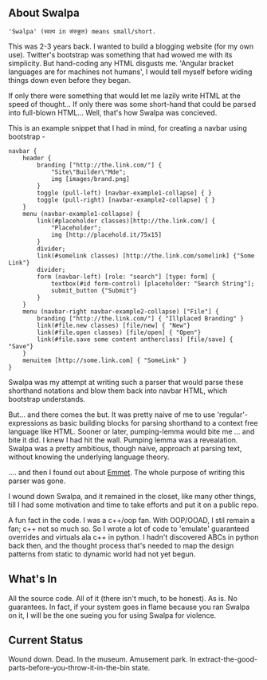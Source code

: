 
## About Swalpa

    'Swalpa' (स्वल्प in संस्क्रुत) means small/short.

This was 2-3 years back. I wanted to build a blogging website (for my own use). Twitter's bootstrap was something that had wowed me with its simplicity. But hand-coding any HTML disgusts me. 'Angular bracket languages are for machines not humans', I would tell myself before widing things down even before they began. 

If only there were something that would let me lazily write HTML at the speed of thought... If only there was some short-hand that could be parsed into full-blown HTML... Well, that's how Swalpa was concieved. 

This is an example snippet that I had in mind, for creating a navbar using bootstrap - 

```
navbar {
    header {
        branding ["http://the.link.com/"] { 
            "Site\"Builder\"Mde"; 
            img [images/brand.png] 
        }
        toggle (pull-left) [navbar-example1-collapse] { }
        toggle (pull-right) [navbar-example2-collapse] { }
    }
    menu (navbar-example1-collapse) {
        link(#placeholder classes)[http://the.link.com/] { 
            "Placeholder"; 
            img [http://placehold.it/75x15] 
        }
        divider;
        link(#somelink classes) [http://the.link.com/somelink] {"Some Link"}
        divider;
        form (navbar-left) [role: "search"] [type: form] {
            textbox(#id form-control) [placeholder: "Search String"];
            submit_button {"Submit"}
        }
    }
    menu (navbar-right navbar-example2-collapse) ["File"] {
        branding ["http://the.link.com/"] { "Illplaced Branding" }
        link(#file.new classes) [file/new] { "New"}
        link(#file.open classes) [file/open] { "Open"}      
        link(#file.save some content antherclass) [file/save] { "Save"}
    }
    menuitem [http://some.link.com] { "SomeLink" } 
}
```

Swalpa was my attempt at writing such a parser that would parse these shorthand notations and blow them back into navbar HTML, which bootstrap understands. 

But... and there comes the but. It was pretty naive of me to use 'regular'-expressions as basic building blocks for parsing shorthand to a context free language like HTML. Sooner or later, pumping-lemma would bite me ... and bite it did. I knew I had hit the wall. Pumping lemma was a revealation. Swalpa was a pretty ambitious, though naive, approach at parsing text, without knowing the underlying language theory. 

.... and then I found out about [Emmet](http://emmet.io/). The whole purpose of writing this parser was gone. 

I wound down Swalpa, and it remained in the closet, like many other things, till I had some motivation and time to take efforts and put it on a public repo. 

A fun fact in the code. I was a c++/oop fan. With OOP/OOAD, I stil remain a fan; c++ not so much so. So I wrote a lot of code to 'emulate' guaranteed overrides and virtuals ala c++ in python. I hadn't discovered ABCs in python back then, and the thought process that's needed to map the design patterns from static to dynamic world had not yet begun. 


## What's In

All the source code. All of it (there isn't much, to be honest). As is. No guarantees. 
In fact, if your system goes in flame because you ran Swalpa on it, I will be the one sueing you for using Swalpa for violence. 


## Current Status 

Wound down. Dead. In the museum. Amusement park. In extract-the-good-parts-before-you-throw-it-in-the-bin state.
